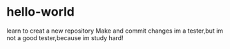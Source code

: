 # hello-world
learn to creat a new repository
Make and commit changes
im a tester,but im not a good tester,because im study hard!
